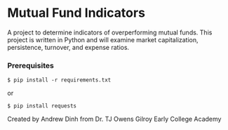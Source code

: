 # Mutual Fund Indicators

A project to determine indicators of overperforming mutual funds.
This project is written in Python and will examine market capitalization, persistence, turnover, and expense ratios.

### Prerequisites

`$ pip install -r requirements.txt`

or

`$ pip install requests`

Created by Andrew Dinh from Dr. TJ Owens Gilroy Early College Academy
